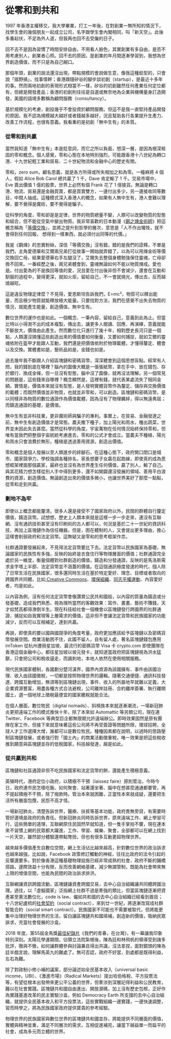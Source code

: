 # 從零和到共和

1997 年香港主權移交，我大學畢業，打工一年後，在對創業一無所知的情況下，找學生會的幾個朋友一起成立公司，名字跟學生會內閣相同，叫「新天空」。此後多番起伏，不足為外人道，但我再也回不去受僱的日子。

回不去不是因為習慣了時間安排自由，不用看人臉色，其實創業有多自由，是否不用考慮別人，創業者心照。回不去的原因，是創業的年月間逐漸學習到，我想為世界創造價值，而不只是為自己糊口。

那個年頭，創業的說法還沒出現，帶點規模的會說做生意，像我這種蚊型的，只會說「搵野搞」，找事情幹；香港跟隨矽谷的腳步談初創（startup），是最近十多年的事。然而兩地初創的表現形式相當不一樣，矽谷的初創雖然任何產業任何定位都有，但總是開發產品；香港的初創則往往是自選或無奈地為企業與機構量身訂造開發，美國的語境多數稱為顧問服務（consultancy）。

基於規模化的考慮，創投幾乎不會投資於顧問服務。但這不是我一直堅持產品開發的原因，我不認為規模越大越好或者錢越多越好，況且幫助各行各業提升生產力、改善工作流程，也很有意義。我看重的是初創「無中生有」的本質。

### 從零和到共贏

當然我知道「無中生有」本是貶意詞，而它之所以負面，想深一層，是因為根深柢固的零和概念。個人感覺，零和心態在本地特別強烈，可能跟香港十八世紀為轉口港、十九世紀輕工業和貿易、二十世紀物流和金融中心的歷史有關。

零和，zero sum，顧名思義，就是各方所得或所失相加之和為零。一檯麻將 4 個人，假如 Alice Bob Carol 總共贏了 1 千，Dave 肯定輸了 1 千。交易市場中，Eve 賣出價值 1 億的股票，世界上必然有個 Frank 花了 1 億接貨。無論是轉口港、物流、貿易還是金融買賣，都是買賣雙方，一邊付出多少，另一邊接收同等數目，中間人抽成。這種模式深入香港人的概念，如果有人無中生有，港人會難以理解，要不覺得是魔術，要不覺得是騙子。

從科學的角度，零和卻是是定律，世界的物質總量不變，人類可以改變物質的型態和組合，但不能從空氣中變出物質。我非常喜歡的日本動漫《[鋼之煉金術師](https://zh.wikipedia.org/zh-hk/%E9%8B%BC%E4%B9%8B%E9%8D%8A%E9%87%91%E8%A1%93%E5%B8%AB)》把這概念稱為「[等價交換](https://www.thestandnews.com/society/%E8%AE%93-%E7%AD%89%E5%83%B9%E4%BA%A4%E6%8F%9B-%E7%9C%9F%E6%AD%A3%E5%AF%A6%E7%8F%BE/)」，並將之提升到哲學的層次，意思是「人不作出犧牲，就不會得到任何回報， 想得到一樣東西，就必須付出同等的代價。」

我是《鋼煉》的忠實粉絲，深信「等價交換」沒有錯，錯的是我們的詮釋。不單是我們，主角愛德華和艾爾兩兄弟打從故事一開始就弄錯了，以為可以用煉金術等價交換回亡母，結果愛德華右手左腿沒了，艾爾失去整個身體勉強保住靈魂，亡母卻換不回來。一番經歷之後，兩兄弟體會到，靈魂無論如何不能以物質煉成。愛也是。付出愛為的不是換回等值的愛，況且愛在付出後非但不會減少，還會在互動和馴服的過程中，變得更深，就如火炬，留給自己，不一會就燒光，傳出去，反而越燒越旺。

這是違反物理定律麼？不見得，愛恩斯坦告訴我們，E=mc²，物質可以釋出能量，而且極少物質就能釋放極大能量。只要找對方法，我們在感覺不出失去物質的情況，就能產生能量，創造價值，無中生有。

數位世界的運作也是如此。一個概念、一筆內容，留給自己，意義到此為止。但當比特以小得測不出的成本複製，傳出去，讓更多人閱讀、回應、再演繹，意義就能不斷放大，價值由此產生。然而數位化只進行了幾十年，相對歷史長河只是一個點，人類還沒搞懂這些創造出來的價值要如何衡量，又要如何捕捉，就如艾爾的靈魂依附在盔甲才能跟人互動，我們還是把價值依附於物理載體，才懂得釐定、體會以及交換。實體書如是，藝術品如是，金錢也如是。

過去幾年我不斷跟人介紹區塊鏈和密碼貨幣，深深體會到這個思想盲點。經常有人問，我的錢到底在哪裡？腦內的圖像大概是一張張紙幣，拿在手中、放在錢包、存於銀行、換成金條，但一旦沒有型態，腦中沒了圖像，就再沒法理解。另一個常見的問題是，這些錢來自哪裡？概念顯然是，這裡有錢，就代表某處流失了相同金額。實情是，價值本來就沒有型態，是人發明實體貨幣作為釐定、儲存與交換價值的載體；而既然價值並非物質，也就並非零和，可以創造。區塊鏈和密碼貨幣，是以同樣非為物質的數位通證作為價值載體，因為沒有了物理羈絆，得以無遠弗屆；而鑄造通證的基礎，是價值。

無中生有並非科技業，更非魔術師與騙子的專利。事實上，在貿易、金融發達之前，無中生有創造價值才是常態。農夫撒下種子，加上陽光和雨水，種出蔬菜，世界並未因此失去甚麼。當然從科學的角度，宇宙萬物在任何情況始終保持零和，但唯有當我們把整個宇宙統統考慮進去，零和的公式才會成立。當農夫不種植，陽光和雨水只會浪費於無形，種植是透過善用資源，創造出價值。

零和概念是個人發展以至人類進步的絆腳石，在這種心態下，政府開口閉口是城市、國家競爭力，學校強調各種排名，家長想要子女贏在起跑線，即使真的成為思想框架裡面那個贏家，最終也並沒有為世界產生任何價值，贏了別人，輸了自己。與其花精力想怎樣從別人手中得到更多，還不如開闢還沒發展的領域、善用平白浪費的資源，創造價值。無論創造出來的價值多微小，也讓世界美好了那麼一點點，從零和走到共贏。

### 劃地不為牢

即使以上概念都能釐清，很多人還是接受不了國家政府以外，民間的群體自行釐定價值，鑄造貨幣。試想想，歷史上人類本來就是這樣一步一步走來，連沒有互聯網、沒有通訊技術甚至沒有印刷術的古人都可以，何況是基於二十一世紀的資訊科技，再加上區塊鏈作為信任機器。但是，困在體制的人，又會提出更多理由，擔心這樣會削弱政府和法定貨幣。這無疑又是零和的思考框架作祟。

社群通證要發展起來，不見得法定貨幣要比下去。法定貨幣以民族國家為基礎，無論國家的民族性有多強，反映的始終是衣食住行等物理層面的價值；社群通證完全處於另一維度，衡量個體對社群創造的價值，鑄造和分發通證，反映的是馬洛斯需求金字塔上半部、法定貨幣並不涵蓋的價值。在這個通訊極度發達的時代，個人除了日常生活在民族國家，很多還同時生活在基於特定愛好、理念、目標或者取向的跨國界共同體，比如[ Creative Commons](https://creativecommons.org/)、[環保組織](https://www.greenpeace.org/international/)、[同志平權運動](https://www.hrc.org/)、內容愛好者，均是如此。

以內容為例，沒有任何法定貨幣會像讚賞公民共和國般，以內容的質量為鑄造或分發基礎，造成我們熟悉、視為理所當然的客觀效果：寫作、畫畫、藝術不賺錢，天才如梵高都得潦倒半生。現在科技給社會一個機會以區塊鏈發行跨國界的社群通證，捕捉如自我實現等上層需求的價值，這非但不會讓法定貨幣和民族國家的功能減少，反而可以互相補足，達到共贏。

再說，即使真的要以國與國競爭的角度考量，政府更加應該給予區塊鏈以及密碼貨幣發展空間。商業活動困不住，此國不留人，自有留人處，著名區塊鏈錢包應用 imToken 從杭州遷冊星加坡、最流行的密碼貨幣 Visa 卡 crypto.com 即使團隊在香港這個金融中心，都往星加坡以坡元發卡，就知道當政府把區塊鏈視為洪水猛獸，只會把公司和稅收逼走，而諷刺地，本地人依然在使用相關服務。

現代民族國家體制，各國劃分楚河漢界，國界內資源為該國擁有、事件由該國治理、收入由該國徵稅，一切都是按照物理世界的邏輯。隨著交通便捷、通訊科技發達、跨國互動增加，無須等到區塊鏈出現，事件、收入的所屬地早就難以定義，大企業資源豐富，用盡各種方式合法避稅，公司離岸註冊、合約離岸簽署、執行離開國土，選一個地球上徵稅最便宜的國家繳稅就能合法。

在個人層面，數位牧民（digital nomads）、斜槓族本來就逐漸潮流，一場新冠肺炎更把遠端工作的模式推快十年，除了本來如 Automattic 等另類公司，現在連 Twitter、Facebook 等典型巨企都無限期允許遠端辦公。即時效果固然是原有團隊在家工作，但接下來就意味著這些公司將不再受簽證等問題所限，環球招聘，全球人才工作選擇大增，誰都可以是數位牧民。種種因素都在說明，以過時的思路壓制區塊鏈發展，或者強行對「國土內」的商業活動徵重稅，唯一效果是把這些稅收推到願意與區塊鏈並存的低稅國家，科技越發達，越是如此。

### 從共贏到共和

區塊鏈和社區通證非但不吃民族國家和法定貨幣的餅，還能產生積極意義。

英殖時代，港府定位小政府，以積極不干預（laissez faire）原則管治，今時今日，政府連市民怎樣吃飯、如何聚會、站著還坐著、腦中在想甚麼通通都要管，再不提起積極不干預，除了撥款時。管治本來就困難，正當性本來就成疑，還要把生活所有層面包攬，民怨不高才怪。

一場新冠肺炎，清楚告訴世界，醫療、扶貧等基本功能，政府責無旁貸，有需要時管好邊境是政府的負責任。但新冠肺炎同時告訴世界，原來遠端工作、網上學習可行，這些簡單的道理，互聯網原住民固然早就知道，但一隻手掌拍不響，現在連本來不習慣上網的民眾都大躍進，工作、學習、娛樂、聚會，全部都可以在網上找到一片天空，雖然部分體驗還帶點彆扭，但也有很多互動更超物理世界。

越來越多價值產生自數位空間，網上生活佔比越來越高，針對數位世界的政治訴求也越來越強，比如說，Facebook 政策修訂觸動的神經，往往比政府的法令引起的反響還要多。對於像香港這種基礎物理設施已經非常成熟的社會，政府不斷的鋪橋搭路，邊際效益十分有限，反而改善網絡基建，減少無謂管制，既能為社會帶來無上限的增值空間，也能為民間的政治訴求排洪。

互聯網讓資訊跨國流動，區塊鏈讓資產跨國交易，去中心自治組織讓共同體跨國治理。過往，以「虛擬國家」泛指網上社群不過是牽強的類比，但當區塊鏈逐漸把資產甚至憲法數位化，code is law、儼如共和國的去中心自治組織已經看到眉目；十八世紀盧梳的[社會契約](https://books.google.com.hk/books/about/A_Treatise_on_the_Social_Compact_Or_The.html?id=A6U9AAAAYAAJ&printsec=frontcover&source=kp_read_button&redir_esc=y#v=onepage&q&f=false)（social contract），來到廿一世紀，將逐漸改寫成社群智能合約（social smart contract）。民族國家不可能也不需要被取代，但將能更集中治理好物理世界的生活，留白讓區塊鏈共和國填補，創造新的價值，吸納民眾訴求，充當社會發展的沙盒。

2018 年度，第55屆金馬獎[最佳紀錄片](https://zh.wikipedia.org/wiki/%E9%87%91%E9%A6%AC%E7%8D%8E%E6%9C%80%E4%BD%B3%E7%B4%80%E9%8C%84%E7%89%87)《我們的青春，在台灣》，有一幕讓我印象特別深刻。太陽花學運期間，佔領立法院紮根後，陳為廷和林飛帆的領導受到諸多批評，徹與不徹，如何讓群體參與討論兼且得出共識，沒法拿捏，面對鏡頭的陳為廷半戲言說，理解馬英九的難處了。無可否認，政府不好當，到處都是既得利益，左右為難。

除了對政制小修小補的議案，部分論述如全民基本收入（universal basic income，UBI）、《激進市場》（Radical Markets）提出哈伯格稅、平方投票法等，有望從根本出發帶來更公平公義的世界，但牽涉到深層記得利益和公民教育，難以在社會實踐。區塊鏈共和國自由進出、開放源碼，加上沒有歷史包袱，正好作為實踐基進改革的民主實驗沙盒，例如 Democracy Earth 所支撐的去中心自治組織，就提供全民基本收入和平方投票法，這些實戰組織一邊實踐，一邊快速調整，習而時學之，將為民族國家政府提供寶貴的參考經驗。

物理世界的民族國家與數位世界的區塊鏈共和國並存，將能提供不同層面的價值，實體與精神並重，滿足不同層次的需求，互相促進補完，讓當下越益單一而扁平的社會，成為多元而立體的世界。



